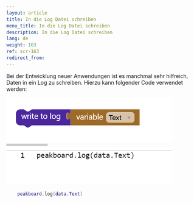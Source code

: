 ```yaml
---
layout: article
title: In die Log Datei schreiben
menu_title: In die Log Datei schreiben
description: In die Log Datei schreiben
lang: de
weight: 163
ref: scr-163
redirect_from:
---
```


Bei der Entwicklung neuer Anwendungen ist es manchmal sehr hilfreich, Daten in ein Log zu schreiben. Hierzu kann folgender Code verwendet werden:

![Log](/assets/images/scripting/Scripting_Beispiele/logging/en-script-log.png)

```Lua
    peakboard.log(data.Text)
```